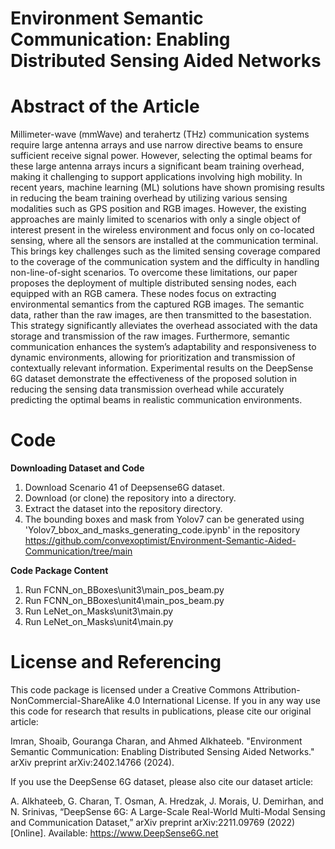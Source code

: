 # Environment Semantic Communication: Enabling Distributed Sensing Aided Networks

# Abstract of the Article
Millimeter-wave (mmWave) and terahertz (THz) communication systems require large antenna arrays and use narrow directive beams to ensure sufficient receive signal power. However, selecting the optimal beams for these large antenna arrays incurs a significant beam training overhead, making it challenging to support applications involving high mobility. In recent years, machine learning (ML) solutions have shown promising results in reducing the beam training overhead by utilizing various sensing modalities such as GPS position and RGB images. However, the existing approaches are mainly limited to scenarios with only a single object of interest present in the wireless environment and focus only on co-located sensing, where all the sensors are installed at the communication terminal. This brings key challenges such as the limited sensing coverage compared to the coverage of the communication system and the difficulty in handling non-line-of-sight scenarios. To overcome these limitations, our paper proposes the deployment of multiple distributed sensing nodes, each equipped with an RGB camera. These nodes focus on extracting environmental semantics from the captured RGB images. The semantic data, rather than the raw images, are then transmitted to the basestation. This strategy significantly alleviates the overhead associated with the data storage and transmission of the raw images. Furthermore, semantic communication enhances the system’s adaptability and responsiveness to dynamic environments, allowing for prioritization and transmission of contextually relevant information. Experimental results on the DeepSense 6G dataset demonstrate the effectiveness of the proposed solution in reducing the sensing data transmission overhead while accurately predicting the optimal beams in realistic communication environments.


# Code

**Downloading Dataset and Code** 
1. Download Scenario 41 of Deepsense6G dataset.
2. Download (or clone) the repository into a directory.
3. Extract the dataset into the repository directory.
4. The bounding boxes and mask from Yolov7 can be generated using 'Yolov7_bbox_and_masks_generating_code.ipynb' in the repository https://github.com/convexoptimist/Environment-Semantic-Aided-Communication/tree/main


**Code Package Content**
1. Run FCNN_on_BBoxes\unit3\main_pos_beam.py
2. Run FCNN_on_BBoxes\unit4\main_pos_beam.py
3. Run LeNet_on_Masks\unit3\main.py
4. Run LeNet_on_Masks\unit4\main.py



# License and Referencing
This code package is licensed under a Creative Commons Attribution-NonCommercial-ShareAlike 4.0 International License. If you in any way use this code for research that results in publications, please cite our original article:

Imran, Shoaib, Gouranga Charan, and Ahmed Alkhateeb. "Environment Semantic Communication: Enabling Distributed Sensing Aided Networks." arXiv preprint arXiv:2402.14766 (2024).

If you use the DeepSense 6G dataset, please also cite our dataset article:

A. Alkhateeb, G. Charan, T. Osman, A. Hredzak, J. Morais, U. Demirhan, and N. Srinivas, “DeepSense 6G: A Large-Scale Real-World Multi-Modal Sensing and     Communication Dataset,” arXiv preprint arXiv:2211.09769 (2022) [Online]. Available: https://www.DeepSense6G.net





